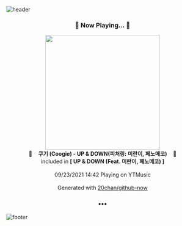 ![header](https://capsule-render.vercel.app/api?type=wave&height=170&section=header&text=Hi.%20I'm%20SHIFT&fontColor=090707&fontAlignX=45&fontAlignY=65&fontSize=100)

<h3 align="center">🎵 Now Playing... 🎵</h3>
<p align="center">
  <a href="https://music.youtube.com/watch?v=KQOX8h_FcGc">
    <img width="300" src="https://lh3.googleusercontent.com/0uXRdCKNJCaz_lEL-iFzFxfj2usdPn-rbkJtBjp9wjL6M3A9ehPDFq5337XxMWhouiGI8v0iYLKDTeUzQQ">
  </a>
  <br>
  🎵&nbsp&nbsp&nbsp <b>쿠기 (Coogie) - UP & DOWN(피처링: 미란이, 페노메코)</b> &nbsp&nbsp&nbsp🎵
  <br>
  included in <b>[ UP & DOWN (Feat. 미란이, 페노메코) ]</b>
  
  <br />
  <br />
  09/23/2021 14:42 Playing on YTMusic
  <br />
  <br />
  Generated with <a href="https://github.com/20chan/github-now">20chan/github-now</a>
</p>

<h3 align="center">•••</h3>

![footer](https://capsule-render.vercel.app/api?type=wave&height=150&section=footer)
